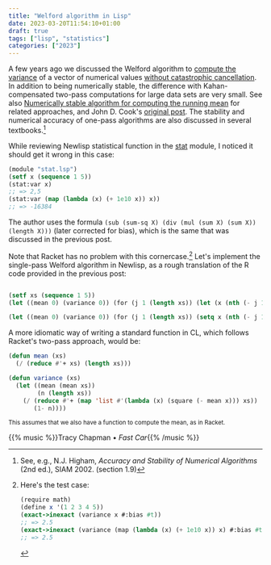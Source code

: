 ```yaml
---
title: "Welford algorithm in Lisp"
date: 2023-03-20T11:54:10+01:00
draft: true
tags: ["lisp", "statistics"]
categories: ["2023"]
---
```


A few years ago we discussed the Welford algorithm to [compute the variance](/post/computing-variance/) of a vector of numerical values [without catastrophic cancellation](https://en.wikipedia.org/wiki/Algorithms_for_calculating_variance). In addition to being numerically stable, the difference with Kahan-compensated two-pass computations for large data sets are very small. See also [Numerically stable algorithm for computing the running mean](https://nullbuffer.com/articles/welford_algorithm.html) for related approaches, and John D. Cook's [original post](https://www.johndcook.com/blog/2008/09/28/theoretical-explanation-for-numerical-results/). The stability and numerical accuracy of one-pass algorithms are also discussed in several textbooks.[^1]

While reviewing Newlisp statistical function in the [stat](http://www.newlisp.org/code/modules/stat.lsp.html) module, I noticed it should get it wrong in this case:

```lisp
(module "stat.lsp")
(setf x (sequence 1 5))
(stat:var x)
;; => 2,5
(stat:var (map (lambda (x) (+ 1e10 x)) x))
;; => -16384
```

The author uses the formula `(sub (sum-sq X) (div (mul (sum X) (sum X)) (length X)))` (later corrected for bias), which is the same that was discussed in the previous post.

Note that Racket has no problem with this cornercase.[^2] Let's implement the single-pass Welford algorithm in Newlisp, as a rough translation of the R code provided in the previous post:

```lisp

(setf xs (sequence 1 5))
(let ((mean 0) (variance 0)) (for (j 1 (length xs)) (let (x (nth (- j 1) xs) (tmp mean)) (setq mean (+ tmp (/ (- x tmp) j))) (println mean))))

(let ((mean 0) (variance 0)) (for (j 1 (length xs)) (setq x (nth (- j 1) xs)) (setq tmp mean) (setq mean (+ mean (/ (- x mean) j))) (setq variance (+ variance (* (- xs mean) (- xs tmp))))) (/ variance (- n 1)))

```

A more idiomatic way of writing a standard function in CL, which follows Racket's two-pass approach, would be:

```lisp
(defun mean (xs)
  (/ (reduce #'+ xs) (length xs)))

(defun variance (xs)
  (let ((mean (mean xs))
        (n (length xs))
    (/ (reduce #'+ (map 'list #'(lambda (x) (square (- mean x))) xs))
       (1- n))))
```

<small>This assumes that we also have a function to compute the mean, as in Racket.</small>

{{% music %}}Tracy Chapman • _Fast Car_{{% /music %}}

[^1]: See, e.g., N.J. Higham, _Accuracy and Stability of Numerical Algorithms_ (2nd ed.), SIAM 2002. (section 1.9)
[^2]: Here's the test case:

    ```scheme
    (require math)
    (define x '(1 2 3 4 5))
    (exact->inexact (variance x #:bias #t))
    ;; => 2.5
    (exact->inexact (variance (map (lambda (x) (+ 1e10 x)) x) #:bias #t))
    ;; => 2.5
    ```
